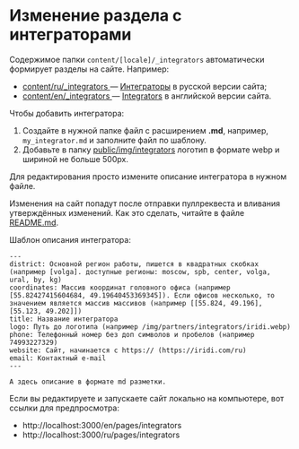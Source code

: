 # Изменение раздела с интеграторами

Содержимое папки `content/[locale]/_integrators` автоматически формирует разделы на сайте. Например:
* [content/ru/_integrators ](/content/ru/_integrators) — [Интеграторы](https://wirenboard.com/ru/pages/integrators/) в русской версии сайта;
* [content/en/_integrators ](/content/en/_integrators) — [Integrators](https://wirenboard.com/en/pages/integrators/) в английской версии сайта. 

Чтобы добавить интегратора:
1. Создайте в нужной папке файл с расширением **.md**, например, `my_integrator.md` и заполните файл по шаблону.
2. Добавьте в папку [public/img/integrators](/public/img/integrators) логотип в формате webp и шириной не больше 500px.

Для редактирования просто измените описание интегратора в нужном файле.

Изменения на сайт попадут после отправки пуллреквеста и вливания утверждённых изменений. Как это сделать, читайте в файле [README.md](/README.md).

Шаблон описания интегратора:
```
---
district: Основной регион работы, пишется в квадратных скобках (например [volga]. доступные регионы: moscow, spb, center, volga, ural, by, kg)
coordinates: Массив координат головного офиса (например [55.82427415604684, 49.19640453369345]). Если офисов несколько, то значением является массив массивов (например [[55.824, 49.196], [55.123, 49.202]])
title: Название интегратора
logo: Путь до логотипа (например /img/partners/integrators/iridi.webp)
phone: Телефонный номер без доп символов и пробелов (например 74993227329)
website: Сайт, начинается с https:// (https://iridi.com/ru)
email: Контактный e-mail
---

А здесь описание в формате md разметки.
```
Если вы редактируете и запускаете сайт локально на компьютере, вот ссылки для предпросмотра:
* http://localhost:3000/en/pages/integrators
* http://localhost:3000/ru/pages/integrators

